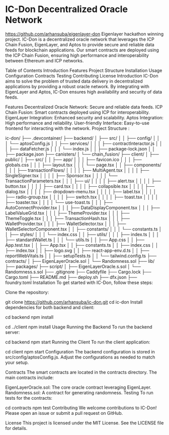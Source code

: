 # IC-Don Decentralized Oracle Network
https://github.com/arhansuba/eigenlayer-don  Eigenlayer hackathon winning project.
IC-Don is a decentralized oracle network that leverages the ICP Chain Fusion, EigenLayer, and Aptos to provide secure and reliable data feeds for blockchain applications. Our smart contracts are deployed using the ICP Chain Fusion, ensuring high performance and interoperability between Ethereum and ICP networks.

Table of Contents
Introduction
Features
Project Structure
Installation
Usage
Configuration
Contracts
Testing
Contributing
License
Introduction
IC-Don aims to solve the problem of trusted data delivery in decentralized applications by providing a robust oracle network. By integrating with EigenLayer and Aptos, IC-Don ensures high availability and security of data feeds.

Features
Decentralized Oracle Network: Secure and reliable data feeds.
ICP Chain Fusion: Smart contracts deployed using ICP for interoperability.
EigenLayer Integration: Enhanced security and scalability.
Aptos Integration: High performance and reliability.
User-friendly Interface: Easy-to-use frontend for interacting with the network.
Project Structure :

ic-don/
├── .devcontainer/
├── backend/
│   ├── src/
│   │   ├── config/
│   │   │   └── aptosConfig.js
│   │   ├── services/
│   │   │   ├── contractInteractor.js
│   │   │   ├── dataFetcher.js
│   │   │   └── index.js
│   │   ├── package-lock.json
│   │   ├── package.json
├── canisters/
│   └── chain_fusion/
├── client/
│   ├── public/
│   ├── src/
│   │   ├── app/
│   │   │   ├── favicon.ico
│   │   │   ├── globals.css
│   │   │   ├── layout.tsx
│   │   │   └── page.tsx
│   │   ├── components/
│   │   │   ├── transactionFlows/
│   │   │   │   ├── MultiAgent.tsx
│   │   │   │   ├── SingleSigner.tsx
│   │   │   │   ├── Sponsor.tsx
│   │   │   │   └── TransactionParameters.tsx
│   │   │   ├── ui/
│   │   │   │   ├── alert.tsx
│   │   │   │   ├── button.tsx
│   │   │   │   ├── card.tsx
│   │   │   │   ├── collapsible.tsx
│   │   │   │   ├── dialog.tsx
│   │   │   │   ├── dropdown-menu.tsx
│   │   │   │   ├── label.tsx
│   │   │   │   ├── radio-group.tsx
│   │   │   │   ├── switch.tsx
│   │   │   │   ├── toast.tsx
│   │   │   │   ├── toaster.tsx
│   │   │   │   └── use-toast.ts
│   │   │   ├── AutoConnectProvider.tsx
│   │   │   ├── DataDisplayComponent.tsx
│   │   │   ├── LabelValueGrid.tsx
│   │   │   ├── ThemeProvider.tsx
│   │   │   ├── ThemeToggle.tsx
│   │   │   ├── TransactionHash.tsx
│   │   │   ├── WalletProvider.tsx
│   │   │   ├── WalletSelector.tsx
│   │   │   ├── WalletSelectorComponent.tsx
│   │   ├── constants/
│   │   │   └── constants.ts
│   │   ├── styles/
│   │   │   └── index.css
│   │   ├── utils/
│   │   │   ├── index.ts
│   │   │   ├── standardWallet.ts
│   │   │   └── utils.ts
│   │   ├── App.css
│   │   ├── App.test.tsx
│   │   ├── App.tsx
│   │   ├── constants.ts
│   │   ├── index.css
│   │   ├── index.tsx
│   │   ├── logo.svg
│   │   ├── react-app-env.d.ts
│   │   ├── reportWebVitals.ts
│   │   ├── setupTests.ts
│   │   └── tailwind.config.ts
├── contracts/
│   ├── EigenLayerOracle.sol
│   └── Randomness.sol
├── lib/
├── packages/
├── script/
│   ├── EigenLayerOracle.s.sol
│   └── Randomness.s.sol
├── .gitignore
├── Caddyfile
├── Cargo.lock
├── Cargo.toml
├── README.md
├── deploy.sh
├── dfx.json
├── foundry.toml
Installation
To get started with IC-Don, follow these steps:

Clone the repository:

git clone https://github.com/arhansuba/ic-don.git
cd ic-don
Install dependencies for both backend and client:

cd backend
npm install

cd ../client
npm install
Usage
Running the Backend
To run the backend server:


cd backend
npm start
Running the Client
To run the client application:


cd client
npm start
Configuration
The backend configuration is stored in src/config/aptosConfig.js. Adjust the configurations as needed to match your setup.

Contracts
The smart contracts are located in the contracts directory. The main contracts include:

EigenLayerOracle.sol: The core oracle contract leveraging EigenLayer.
Randomness.sol: A contract for generating randomness.
Testing
To run tests for the contracts:


cd contracts
npm test
Contributing
We welcome contributions to IC-Don! Please open an issue or submit a pull request on GitHub.

License
This project is licensed under the MIT License. See the LICENSE file for details.
